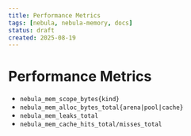 ```yaml
---
title: Performance Metrics
tags: [nebula, nebula-memory, docs]
status: draft
created: 2025-08-19
---
```


# Performance Metrics

- `nebula_mem_scope_bytes{kind}`
- `nebula_mem_alloc_bytes_total{arena|pool|cache}`
- `nebula_mem_leaks_total`
- `nebula_mem_cache_hits_total/misses_total`
